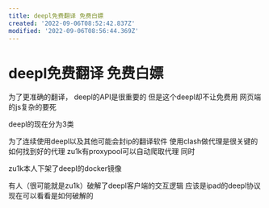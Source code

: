 ```yaml
---
title: deepl免费翻译 免费白嫖
created: '2022-09-06T08:52:42.837Z'
modified: '2022-09-06T08:56:44.369Z'
---
```


# deepl免费翻译 免费白嫖

为了更准确的翻译， deepl的API是很重要的
但是这个deepl却不让免费用 网页端的js复杂的要死

deepl的现在分为3类

为了连续使用deepl以及其他可能会封ip的翻译软件 使用clash做代理是很关键的 如何找到好的代理 zu1k有proxypool可以自动爬取代理 同时

zu1k本人下架了deepl的docker镜像

有人（很可能就是zu1k）破解了deepl客户端的交互逻辑 应该是ipad的deepl协议 现在可以看看是如何破解的
